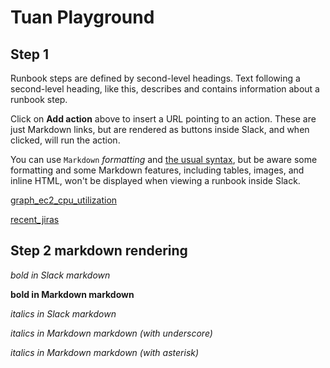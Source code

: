 # Tuan Playground

## Step 1

Runbook steps are defined by second-level headings. Text following a second-level heading, like this, describes and contains information about a runbook step.

Click on **Add action** above to insert a URL pointing to an action. These are just Markdown links, but are rendered as buttons inside Slack, and when clicked, will run the action.

You can use `Markdown` *formatting* and [the usual syntax](https://github.com/adam-p/markdown-here/wiki/Markdown-Cheatsheet), but be aware some formatting and some Markdown features, including tables, images, and inline HTML, won't be displayed when viewing a runbook inside Slack.

[graph_ec2_cpu_utilization](https://console.demo.transposit.com/mc/t/spackle/actions/graph_ec2_cpu_utilization)

[recent_jiras](https://console.demo.transposit.com/mc/t/spackle/actions/recent_jiras)

## Step 2 markdown rendering

*bold in Slack markdown*

**bold in Markdown markdown**


_italics in Slack markdown_

_italics in Markdown markdown (with underscore)_

*italics in Markdown markdown (with asterisk)*